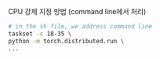 CPU 강제 지정 방법 (command line에서 처리)

```bash
# in the sh file, we address command line
taskset -c 18-35 \
python -m torch.distributed.run \
...
```

